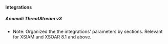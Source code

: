 
#### Integrations
##### Anomali ThreatStream v3
- Note: Organized the the integrations' parameters by sections. Relevant for XSIAM and XSOAR 8.1 and above.